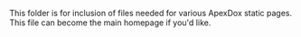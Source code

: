 This folder is for inclusion of files needed for various ApexDox static pages. This file can become the main homepage if you'd like.
